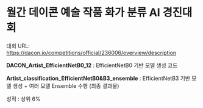 # 월간 데이콘 예술 작품 화가 분류 AI 경진대회

대회 URL: https://dacon.io/competitions/official/236006/overview/description

**DACON_Artist_EfficientNetB0_12** : EfficientNetB0 기반 모델 생성 코드

**Artist_classification_EfficientNetB0&B3_ensemble** : EfficientNetB3 기반 모델 생성 + 여러 모델 Ensemble 수행 (최종 결과물)

성적 : 상위 6%
